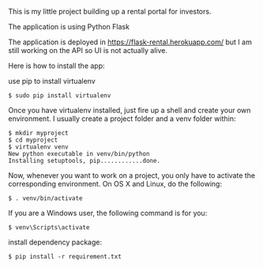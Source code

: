 This is my little project building up a rental portal for investors. 

The application is using Python Flask 

The application is deployed in https://flask-rental.herokuapp.com/ but I am still working on the API so UI is not actually alive. 



Here is how to install the app:

use pip to install virtualenv

    $ sudo pip install virtualenv

Once you have virtualenv installed, just fire up a shell and create your own environment. I usually create a project folder and a venv folder within:

    $ mkdir myproject
    $ cd myproject
    $ virtualenv venv
    New python executable in venv/bin/python
    Installing setuptools, pip............done.

Now, whenever you want to work on a project, you only have to activate the corresponding environment. On OS X and Linux, do the following:

    $ . venv/bin/activate

If you are a Windows user, the following command is for you:

    $ venv\Scripts\activate

install dependency package:
    
    $ pip install -r requirement.txt